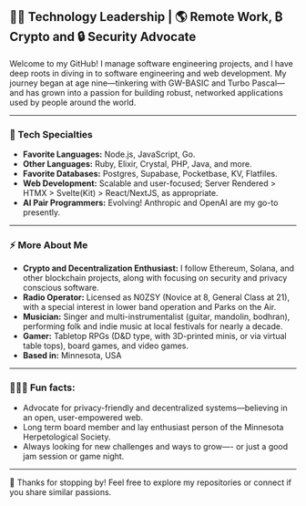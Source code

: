 ## 👨‍💻 Technology Leadership |  🌎 Remote Work, ₿ Crypto and 🔒 Security Advocate

Welcome to my GitHub! I manage software engineering projects, and I have deep roots in diving in to software engineering and web development. My journey began at age nine—tinkering with GW-BASIC and Turbo Pascal—and has grown into a passion for building robust, networked applications used by people around the world.

---

### 🚀 Tech Specialties

- **Favorite Languages:** Node.js, JavaScript, Go.
- **Other Languages:** Ruby, Elixir, Crystal, PHP, Java, and more.
- **Favorite Databases:** Postgres, Supabase, Pocketbase, KV, Flatfiles.
- **Web Development:** Scalable and user-focused; Server Rendered > HTMX > Svelte(Kit) > React/NextJS, as appropriate.
- **AI Pair Programmers:** Evolving! Anthropic and OpenAI are my go-to presently.

---

### ⚡️ More About Me

- **Crypto and Decentralization Enthusiast:** I follow Ethereum, Solana, and other blockchain projects, along with focusing on security and privacy conscious software.
- **Radio Operator:** Licensed as N0ZSY (Novice at 8, General Class at 21), with a special interest in lower band operation and Parks on the Air.
- **Musician:** Singer and multi-instrumentalist (guitar, mandolin, bodhran), performing folk and indie music at local festivals for nearly a decade.
- **Gamer:** Tabletop RPGs (D&D type, with 3D-printed minis, or via virtual table tops), board games, and video games.
- **Based in:** Minnesota, USA

---

### 🎸🎲🐍  Fun facts: 

- Advocate for privacy-friendly and decentralized systems—believing in an open, user-empowered web.
- Long term board member and lay enthusiast person of the Minnesota Herpetological Society.
- Always looking for new challenges and ways to grow—- or just a good jam session or game night.

---

👋 Thanks for stopping by! Feel free to explore my repositories or connect if you share similar passions.
